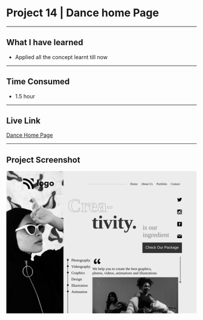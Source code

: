 # Project 14 | Dance home Page
---

## What I have learned 

- Applied all the concept learnt till now
---
## Time Consumed

- 1.5 hour

---
## Live Link
[Dance Home Page](https://project-14-by-yash.netlify.app/)

---

## Project Screenshot
![Project-14](/assignment-14.png)
